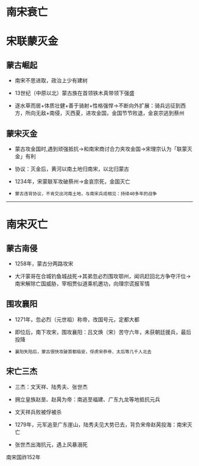 # 南宋衰亡

# 宋联蒙灭金

## 蒙古崛起

- 南宋不思进取，政治上少有建树

- 13世纪（中原以北）蒙古族在首领铁木真带领下强盛

-   逐水草而居+体质壮健+善于骑射+性格强悍→不断向外扩展：骑兵远征到西方，所向无敌+南侵，灭西夏，进攻金国，金国节节败退，金哀宗逃到蔡州

## 蒙宋灭金

- 蒙古攻金国时,遇到顽强抵抗→和南宋商讨合力夹攻金国→宋理宗认为「联蒙灭金」有利

-   协议：灭金后，黄河以南土地归南宋，以北归蒙古

-   1234年，宋蒙联军攻破蔡州→金哀宗死，金国灭亡

-     蒙古违背协议，不肯交出河南土地，与南宋兵戎相见：持续40多年的战争

---

# 南宋灭亡

## 蒙古南侵

- 1258年，蒙古分两路攻宋

-   大汗蒙哥在合城钓鱼城战死→其弟忽必烈围攻鄂州，闻讯赶回北方争夺汗位→南宋解除亡国威胁，宰相贾似道乘机邀功，向理宗谎报军情

## 围攻襄阳

- 1271年，忽必烈（元世祖）称帝，改国号元，定都大都

-   即位后，南下攻宋，围攻襄阳：吕文焕（宋）苦守六年，未获朝廷援兵，最后投降

-     襄阳失陷后，蒙古很快攻破首都临安，俘虏宋恭帝、太后等几千人北去

## 宋亡三杰

- 三杰：文天祥、陆秀夫、张世杰

-   拥立皇族赵昰、赵昺为帝：南逃至福建、广东九龙等地抵抗元兵

- 文天祥兵败被俘被杀

- 1279年，元军追至广东崖山，陆秀夫见大势已去，背负宋帝赵昺投海：南宋灭亡

- 张世杰出海抗元，遇上风暴溺死

南宋国祚152年

